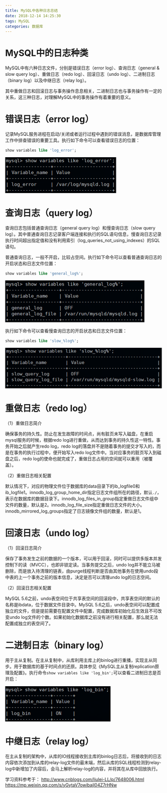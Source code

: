 ```yaml
---
title: MySQL中各种日志总结
date: 2018-12-14 14:25:30
tags: MySQL
categories: 数据库
---
```


# MySQL中的日志种类

MySQL中有六种日志文件，分别是错误日志（error log）、查询日志（general & slow query log）、重做日志（redo log）、回滚日志（undo log）、二进制日志（binary log）以及中继日志（relay log）。

其中重做日志和回滚日志与事务操作息息相关，二进制日志也与事务操作有一定的关系，这三种日志，对理解MySQL中的事务操作有着重要的意义。

# 错误日志（error log）

记录MySQL服务进程在启动/关闭或者运行过程中遇到的错误消息，是数据库管理工作中排查错误的重要工具。执行如下命令可以查看错误日志的位置：

```sql
show variables like 'log_error';
```

![](/images/mysql_log_1_1.png)

# 查询日志（query log）

查询日志包括普通查询日志（general query log）和慢查询日志（slow query log）。其中普通查询日志记录客户端连接和执行的SQL语句信息，慢查询日志记录执行时间超出指定值和没有利用索引（log_queries_not_using_indexes）的SQL语句。

普通查询日志，一般不开启，比较占空间。执行如下命令可以查看普通查询日志的开启状态和日志文件位置：

```sql
show variables like 'general_log%';
```

![](/images/mysql_log_1_2.png)

执行如下命令可以查看慢查询日志的开启状态和日志文件位置：

```sql
show variables like 'slow_%log%';
```

![](/images/mysql_log_1_3.png)

# 重做日志（redo log）

（1）重做日志简介

确保事务的持久性。防止在发生故障的时间点，尚有脏页未写入磁盘，在重启mysql服务的时候，根据redo log进行重做，从而达到事务的持久性这一特性。事务开始之后就产生redo log，redo log的落盘并不是随着事务的提交才写入的，而是在事务的执行过程中，便开始写入redo log文件中。当对应事务的脏页写入到磁盘之后，redo log的使命也就完成了，重做日志占用的空间就可以重用（被覆盖）。

（2）重做日志相关配置

默认情况下，对应的物理文件位于数据库的data目录下的ib_logfile0和ib_logfile1。innodb_log_group_home_dir指定日志文件组所在的路径，默认`./`，表示在数据库的数据目录下。innodb_log_files_in_group指定重做日志文件组中文件的数量，默认是2。innodb_log_file_size指定重做日志文件的大小。innodb_mirrored_log_groups指定了日志镜像文件组的数量，默认是1。

# 回滚日志（undo log）

（1）回滚日志简介

保存了事务发生之前的数据的一个版本，可以用于回滚，同时可以提供多版本并发控制下的读（MVCC），也即非锁定读。当事务提交之后，undo log并不能立马被删除，而是放入待清理的链表，由purge线程判断是否由其他事务在使用undo段中表的上一个事务之前的版本信息，决定是否可以清理undo log的日志空间。

（2）回滚日志相关配置

MySQL 5.6之前，undo表空间位于共享表空间的回滚段中，共享表空间的默认的名称是ibdata，位于数据文件目录中。MySQL 5.6之后，undo表空间可以配置成独立的文件，但是提前需要在配置文件中配置，完成数据库初始化后生效且不可改变undo log文件的个数。如果初始化数据库之前没有进行相关配置，那么就无法配置成独立的表空间了。

# 二进制日志（binary log）

用于主从复制。在主从复制中，从库利用主库上的binlog进行重播，实现主从同步。用于数据库的基于时间点的还原。具体参见《MySQL主从复制replication原理及配置》。执行命令`show variables like 'log_bin';`可以查看二进制日志是否开启：

![](/images/mysql_log_1_4.png)

# 中继日志（relay log）

在主从复制的架构中，从库的IO线程接收到主库的binlog日志后，将接收到的日志内容依次添加到从库的relay-log文件的最末端，然后从库的SQL线程检测到relay-log中新增加了内容后，会马上解析relay-log的内容，并将其在从库中回放执行。


学习资料参考于：
http://www.cnblogs.com/liulei-LL/p/7648006.html
https://mp.weixin.qq.com/s/yGytaV7owibajI04Z7rHNw
